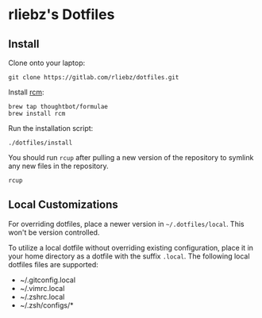 rliebz's Dotfiles
=================

Install
-------

Clone onto your laptop:

    git clone https://gitlab.com/rliebz/dotfiles.git

Install [rcm](https://github.com/thoughtbot/rcm):

    brew tap thoughtbot/formulae
    brew install rcm

Run the installation script:

    ./dotfiles/install

You should run `rcup` after pulling a new version of the repository to symlink
any new files in the repository.

    rcup


Local Customizations
--------------------

For overriding dotfiles, place a newer version in `~/.dotfiles/local`. This
won't be version controlled.

To utilize a local dotfile without overriding existing configuration, place it
in your home directory as a dotfile with the suffix `.local`. The following
local dotfiles files are supported:

- ~/.gitconfig.local
- ~/.vimrc.local
- ~/.zshrc.local
- ~/.zsh/configs/*
